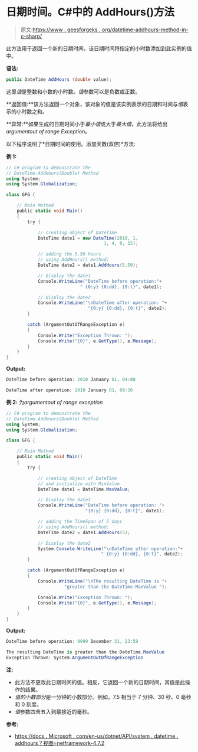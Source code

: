 # 日期时间。C#中的 AddHours()方法

> 原文:[https://www . geesforgeks . org/datetime-addhours-method-in-c-sharp/](https://www.geeksforgeeks.org/datetime-addhours-method-in-c-sharp/)

此方法用于返回一个新的日期时间，该日期时间将指定的小时数添加到此实例的值中。

**语法:**

```cs
public DateTime AddHours (double value);
```

这里*值*是整数和小数的小时数。*值*参数可以是负数或正数。

**返回值:**该方法返回一个对象，该对象的值是该实例表示的日期和时间与*值*表示的小时数之和。

**异常:**如果生成的日期时间小于*最小值*或大于*最大值*，此方法将给出*argumentout of range Exception*。

以下程序说明了*日期时间的使用。添加天数(双倍)*方法:

**例 1:**

```cs
// C# program to demonstrate the
// DateTime.AddHours(Double) Method
using System;
using System.Globalization;

class GFG {

    // Main Method
    public static void Main()
    {
        try {

            // creating object of DateTime
            DateTime date1 = new DateTime(2010, 1,
                                     1, 4, 0, 15);

            // adding the 5.50 hours
            // using AddHours() method;
            DateTime date2 = date1.AddHours(5.50);

            // Display the date1
            Console.WriteLine("DateTime before operation:"+
                            " {0:y} {0:dd}, {0:t}", date1);

            // Display the date2
            Console.WriteLine("\nDateTime after operation: "+
                               "{0:y} {0:dd}, {0:t}", date2);
        }

        catch (ArgumentOutOfRangeException e)
        {
            Console.Write("Exception Thrown: ");
            Console.Write("{0}", e.GetType(), e.Message);
        }
    }
}
```

**Output:**

```cs
DateTime before operation: 2010 January 01, 04:00

DateTime after operation: 2010 January 01, 09:30

```

**例 2:** 为*argumentout of range exception*

```cs
// C# program to demonstrate the
// DateTime.AddHours(Double) Method
using System;
using System.Globalization;

class GFG {

    // Main Method
    public static void Main()
    {
        try {

            // creating object of DateTime 
            // and initialize with MinValue
            DateTime date1 = DateTime.MaxValue;

            // Display the date1
            Console.WriteLine("DateTime before operation: "+
                              "{0:y} {0:dd}, {0:t}", date1);

            // adding the TimeSpan of 5 days
            // using AddHours() method;
            DateTime date2 = date1.AddHours(5);

            // Display the date2
            System.Console.WriteLine("\nDateTime after operation:"+
                                    " {0:y} {0:dd}, {0:t}", date2);
        }

        catch (ArgumentOutOfRangeException e) 
        {
            Console.WriteLine("\nThe resulting DateTime is "+
                      "greater than the DateTime.MaxValue ");

            Console.Write("Exception Thrown: ");
            Console.Write("{0}", e.GetType(), e.Message);
        }
    }
}
```

**Output:**

```cs
DateTime before operation: 9999 December 31, 23:59

The resulting DateTime is greater than the DateTime.MaxValue 
Exception Thrown: System.ArgumentOutOfRangeException

```

**注:**

*   此方法不更改此日期时间的值。相反，它返回一个新的日期时间，其值是此操作的结果。
*   *值的小数部分*是一分钟的小数部分。例如，7.5 相当于 7 分钟、30 秒、0 毫秒和 0 刻度。
*   *值*参数四舍五入到最接近的毫秒。

**参考:**

*   [https://docs . Microsoft . com/en-us/dotnet/API/system . datetime . addhours？视图=netframework-4.7.2](https://docs.microsoft.com/en-us/dotnet/api/system.datetime.addhours?view=netframework-4.7.2)